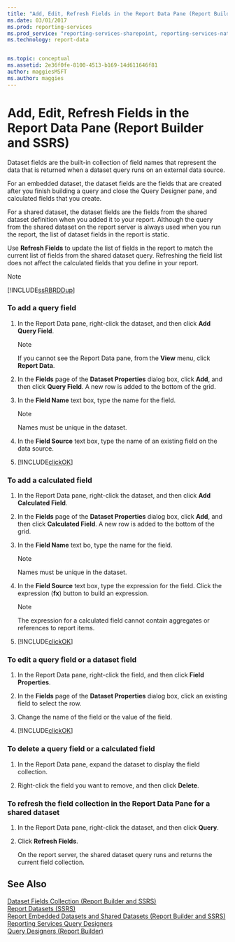 ```yaml
---
title: "Add, Edit, Refresh Fields in the Report Data Pane (Report Builder and SSRS) | Microsoft Docs"
ms.date: 03/01/2017
ms.prod: reporting-services
ms.prod_service: "reporting-services-sharepoint, reporting-services-native"
ms.technology: report-data


ms.topic: conceptual
ms.assetid: 2e36f0fe-8100-4513-b169-14d611646f81
author: maggiesMSFT
ms.author: maggies
---
```

# Add, Edit, Refresh Fields in the Report Data Pane (Report Builder and SSRS)
  Dataset fields are the built-in collection of field names that represent the data that is returned when a dataset query runs on an external data source.  
  
 For an embedded dataset, the dataset fields are the fields that are created after you finish building a query and close the Query Designer pane, and calculated fields that you create.  
  
 For a shared dataset, the dataset fields are the fields from the shared dataset definition when you added it to your report. Although the query from the shared dataset on the report server is always used when you run the report, the list of dataset fields in the report is static.  
  
 Use **Refresh Fields** to update the list of fields in the report to match the current list of fields from the shared dataset query. Refreshing the field list does not affect the calculated fields that you define in your report.  
  
> [!NOTE]  
>  [!INCLUDE[ssRBRDDup](../../includes/ssrbrddup-md.md)]  
  
### To add a query field  
  
1.  In the Report Data pane, right-click the dataset, and then click **Add Query Field**.  
  
    > [!NOTE]  
    >  If you cannot see the Report Data pane, from the **View** menu, click **Report Data**.  
  
2.  In the **Fields** page of the **Dataset Properties** dialog box, click **Add**, and then click **Query Field**. A new row is added to the bottom of the grid.  
  
3.  In the **Field Name** text box, type the name for the field.  
  
    > [!NOTE]  
    >  Names must be unique in the dataset.  
  
4.  In the **Field Source** text box, type the name of an existing field on the data source.  
  
5.  [!INCLUDE[clickOK](../../includes/clickok-md.md)]  
  
### To add a calculated field  
  
1.  In the Report Data pane, right-click the dataset, and then click **Add Calculated Field**.  
  
2.  In the **Fields** page of the **Dataset Properties** dialog box, click **Add**, and then click **Calculated Field**. A new row is added to the bottom of the grid.  
  
3.  In the **Field Name** text bo, type the name for the field.  
  
    > [!NOTE]  
    >  Names must be unique in the dataset.  
  
4.  In the **Field Source** text box, type the expression for the field. Click the expression (**fx**) button to build an expression.  
  
    > [!NOTE]  
    >  The expression for a calculated field cannot contain aggregates or references to report items.  
  
5.  [!INCLUDE[clickOK](../../includes/clickok-md.md)]  
  
### To edit a query field or a dataset field  
  
1.  In the Report Data pane, right-click the field, and then click **Field Properties**.  
  
2.  In the **Fields** page of the **Dataset Properties** dialog box, click an existing field to select the row.  
  
3.  Change the name of the field or the value of the field.  
  
4.  [!INCLUDE[clickOK](../../includes/clickok-md.md)]  
  
### To delete a query field or a calculated field  
  
1.  In the Report Data pane, expand the dataset to display the field collection.  
  
2.  Right-click the field you want to remove, and then click **Delete**.  
  
### To refresh the field collection in the Report Data Pane for a shared dataset  
  
1.  In the Report Data pane, right-click the dataset, and then click **Query**.  
  
2.  Click **Refresh Fields**.  
  
     On the report server, the shared dataset query runs and returns the current field collection.  
  
## See Also  
 [Dataset Fields Collection &#40;Report Builder and SSRS&#41;](../../reporting-services/report-data/dataset-fields-collection-report-builder-and-ssrs.md)   
 [Report Datasets &#40;SSRS&#41;](../../reporting-services/report-data/report-datasets-ssrs.md)   
 [Report Embedded Datasets and Shared Datasets &#40;Report Builder and SSRS&#41;](../../reporting-services/report-data/report-embedded-datasets-and-shared-datasets-report-builder-and-ssrs.md)   
 [Reporting Services Query Designers](https://msdn.microsoft.com/library/07efd3f1-804f-45f7-b62a-3e727a3d9835)   
 [Query Designers &#40;Report Builder&#41;](https://msdn.microsoft.com/library/553f0d4e-8b1d-4148-9321-8b41a1e8e1b9)  
  
  
